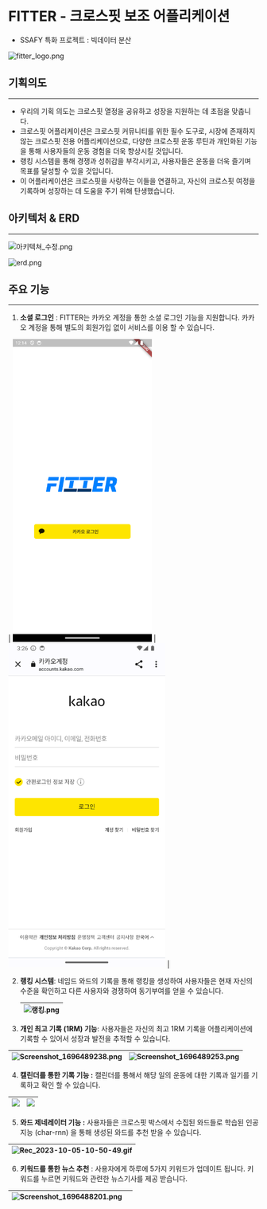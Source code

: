 # FITTER - 크로스핏 보조 어플리케이션

- SSAFY 특화 프로젝트 : 빅데이터 분산

![fitter_logo.png](C:\Users\SSAFY\Desktop\fitter_logo.png)

## 기획의도

---

- 우리의 기획 의도는 크로스핏 열정을 공유하고 성장을 지원하는 데 초점을 맞춥니다.
- 크로스핏 어플리케이션은 크로스핏 커뮤니티를 위한 필수 도구로, 시장에 존재하지 않는 크로스핏 전용 어플리케이션으로, 다양한 크로스핏 운동 루틴과 개인화된 기능을 통해 사용자들의 운동 경험을 더욱 향상시킬 것입니다.
- 랭킹 시스템을 통해 경쟁과 성취감을 부각시키고, 사용자들은 운동을 더욱 즐기며 목표를 달성할 수 있을 것입니다.
- 이 어플리케이션은 크로스핏을 사랑하는 이들을 연결하고, 자신의 크로스핏 여정을 기록하며 성장하는 데 도움을 주기 위해 탄생했습니다.

## 아키텍처 & ERD

---

![아키텍쳐_수정.png](C:\Users\SSAFY\Desktop\readmeGif\아키텍쳐_수정.png)

![erd.png](C:\Users\SSAFY\Desktop\readmeGif\erd.png)

## 주요 기능

---



1. **소셜 로그인** : FITTER는 카카오 계정을 통한 소셜 로그인 기능을 지원합니다. 카카오 계정을 통해 별도의 회원가입 없이 서비스를 이용 할 수 있습니다.

| <img title= "img1" src="./images/img1.png" width="280"> | <img title= "img2" src="./images/img2.png" width="316"> |

2. **랭킹 시스템**: 네임드 와드의 기록을 통해 랭킹을 생성하여 사용자들은 현재 자신의 수준을 확인하고 다른 사용자와 경쟁하여 동기부여를 얻을 수 있습니다.
   
   | <img src="file:///C:/Users/SSAFY/Desktop/readmeGif/랭킹.png" title="" alt="랭킹.png" width="282"> |
   | --------------------------------------------------------------------------------------------- |

3. **개인 최고 기록 (1RM) 기능**: 사용자들은 자신의 최고 1RM 기록을 어플리케이션에 기록할 수 있어서 성장과 발전을 추적할 수 있습니다.

| ![Screenshot_1696489238.png](C:\Users\SSAFY\Downloads\스크린샷\Screenshot_1696489238.png) | ![Screenshot_1696489253.png](C:\Users\SSAFY\Downloads\스크린샷\Screenshot_1696489253.png) |
| ------------------------------------------------------------------------------------- | ------------------------------------------------------------------------------------- |

4. **캘린더를 통한 기록 기능 :** 캘린더를 통해서 해당 일의 운동에 대한 기록과 일기를 기록하고 확인 할 수 있습니다.

| ![](C:\Users\SSAFY\Desktop\readmeGif\daily_calendar.gif) | ![](C:\Users\SSAFY\Desktop\readmeGif\daily_record.gif) |
| -------------------------------------------------------- | ------------------------------------------------------ |

5. **와드 제네레이터 기능 :** 사용자들은 크로스핏 박스에서 수집된 와드들로 학습된 인공지능 (char-rnn) 을 통해 생성된 와드를 추천 받을 수 있습니다.

| <img src="file:///C:/Users/SSAFY/Desktop/readmeGif/Rec_2023-10-05-10-50-49.gif" title="" alt="Rec_2023-10-05-10-50-49.gif" width="255"> |
| --------------------------------------------------------------------------------------------------------------------------------------- |

6. **키워드를 통한 뉴스 추천** : 사용자에게 하루에 5가지 키워드가 업데이트 됩니다. 키워드를 누르면 키워드와 관련한 뉴스기사를 제공 받습니다.

| <img title="" src="file:///C:/Users/SSAFY/Downloads/스크린샷/Screenshot_1696488201.png" alt="Screenshot_1696488201.png" width="241"> | <img title="" src="file:///C:/Users/SSAFY/Desktop/readmeGif/keyword.gif" alt="" width="350"> |
| -------------------------------------------------------------------------------------------------------------------------------- | -------------------------------------------------------------------------------------------- |
